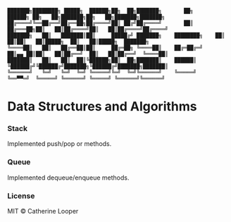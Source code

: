 ```
███████╗████████╗ █████╗  ██████╗██╗  ██╗███████╗       ██╗        ██████╗ ██╗   ██╗███████╗██╗   ██╗███████╗███████╗
██╔════╝╚══██╔══╝██╔══██╗██╔════╝██║ ██╔╝██╔════╝       ██║       ██╔═══██╗██║   ██║██╔════╝██║   ██║██╔════╝██╔════╝
███████╗   ██║   ███████║██║     █████╔╝ ███████╗    ████████╗    ██║   ██║██║   ██║█████╗  ██║   ██║█████╗  ███████╗
╚════██║   ██║   ██╔══██║██║     ██╔═██╗ ╚════██║    ██╔═██╔═╝    ██║▄▄ ██║██║   ██║██╔══╝  ██║   ██║██╔══╝  ╚════██║
███████║   ██║   ██║  ██║╚██████╗██║  ██╗███████║    ██████║      ╚██████╔╝╚██████╔╝███████╗╚██████╔╝███████╗███████║
╚══════╝   ╚═╝   ╚═╝  ╚═╝ ╚═════╝╚═╝  ╚═╝╚══════╝    ╚═════╝       ╚══▀▀═╝  ╚═════╝ ╚══════╝ ╚═════╝ ╚══════╝╚══════╝

```


# Data Structures and Algorithms

### Stack

Implemented push/pop or methods.

### Queue

Implemented dequeue/enqueue methods.

### License

MIT © Catherine Looper
